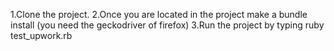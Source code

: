 1.Clone the project.
2.Once you are located in the project make a bundle install (you need the geckodriver of firefox)
3.Run the project by typing ruby test_upwork.rb
